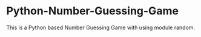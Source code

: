 # Python-Number-Guessing-Game
This is a Python based Number Guessing Game with using module random.
